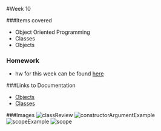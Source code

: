 #Week 10

###Items covered
* Object Oriented Programming
* Classes
* Objects

### Homework
* hw for this week can be found [here](https://github.com/mositech/CS2015/issues/23)

###Links to Documentation
* [Objects](https://processing.org/tutorials/objects/)
* [Classes](https://processing.org/reference/class.html)


###Images
![classReview]()
![constructorArgumentExample]()
![scopeExample]()
![scope]()
